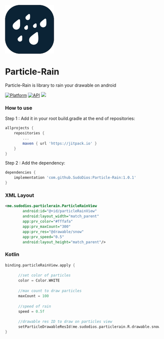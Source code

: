 <img src="https://github.com/SudoDios/Particle-Rain/raw/master/app/src/main/ic_launcher-playstore.png" alt="drawing" width="160"/>

# Particle-Rain
Particle-Rain is library to rain your drawable on android

[![Platform](https://img.shields.io/badge/platform-android-green.svg)](http://developer.android.com/index.html)
[![API](https://img.shields.io/badge/API-16%2B-brightgreen.svg?style=flat)](https://android-arsenal.com/api?level=16)
[![](https://jitpack.io/v/SudoDios/Particle-Rain.svg)](https://jitpack.io/#SudoDios/Particle-Rain)

### How to use
Step 1 : Add it in your root build.gradle at the end of repositories:
```gradle
allprojects {
	repositories {
		...
		maven { url 'https://jitpack.io' }
	}
}
```
Step 2 : Add the dependency:
```gradle
dependencies {
	implementation 'com.github.SudoDios:Particle-Rain:1.0.1'
}
```

### XML Layout
```xml
<me.sudodios.particlerain.ParticleRainView
        android:id="@+id/particleRainView"
        android:layout_width="match_parent"
        app:prv_color="#fffafa"
        app:prv_maxCount="300"
        app:prv_res="@drawable/snow"
        app:prv_speed="0.5"
        android:layout_height="match_parent"/>
```

### Kotlin
```kotlin
binding.particleRainView.apply {

      //set color of particles
      color = Color.WHITE

      //max count to draw particles
      maxCount = 100

      //speed of rain
      speed = 0.5f

      //drawable res ID to draw on particles view
      setParticleDrawableResId(me.sudodios.particlerain.R.drawable.snow)
}
```

